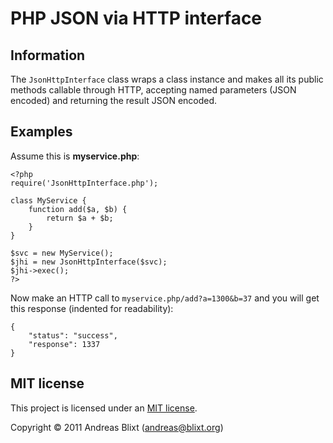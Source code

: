 # PHP JSON via HTTP interface

## Information

The `JsonHttpInterface` class wraps a class instance and makes all its public
methods callable through HTTP, accepting named parameters (JSON encoded) and
returning the result JSON encoded.

## Examples

Assume this is **myservice.php**:

    <?php
    require('JsonHttpInterface.php');

    class MyService {
        function add($a, $b) {
            return $a + $b;
        }
    }

    $svc = new MyService();
    $jhi = new JsonHttpInterface($svc);
    $jhi->exec();
    ?>

Now make an HTTP call to `myservice.php/add?a=1300&b=37` and you will get this
response (indented for readability):

    {
        "status": "success",
        "response": 1337
    }

## MIT license

This project is licensed under an [MIT license][].

Copyright © 2011 Andreas Blixt (<andreas@blixt.org>)

[MIT license]: http://www.opensource.org/licenses/mit-license.php
